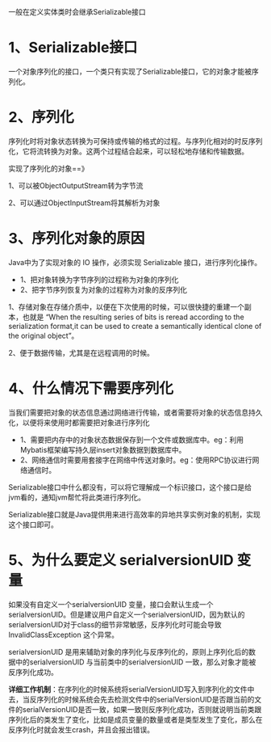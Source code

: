 一般在定义实体类时会继承Serializable接口

# 1、Serializable接口

一个对象序列化的接口，一个类只有实现了Serializable接口，它的对象才能被序列化。

# 2、序列化

序列化时将对象状态转换为可保持或传输的格式的过程。与序列化相对的时反序列化，它将流转换为对象。这两个过程结合起来，可以轻松地存储和传输数据。

实现了序列化的对象==》

1、可以被ObjectOutputStream转为字节流

2、可以通过ObjectInputStream将其解析为对象

# 3、序列化对象的原因

Java中为了实现对象的 IO 操作，必须实现 Serializable 接口，进行序列化操作。

- 1、把对象转换为字节序列的过程称为对象的序列化
- 2、把字节序列恢复为对象的过程称为对象的反序列化

1、存储对象在存储介质中，以便在下次使用的时候，可以很快捷的重建一个副本，也就是 “When the resulting series of bits is reread according to the serialization format,it can be used to create a semantically identical clone of the original object”。

2、便于数据传输，尤其是在远程调用的时候。

# 4、什么情况下需要序列化

当我们需要把对象的状态信息通过网络进行传输，或者需要将对象的状态信息持久化，以便将来使用时都需要把对象进行序列化

- 1、需要把内存中的对象状态数据保存到一个文件或数据库中。eg：利用Mybatis框架编写持久层insert对象数据到数据库中。
- 2、网络通信时需要用套接字在网络中传送对象时。eg：使用RPC协议进行网络通信时。

Serializable接口中什么都没有，可以将它理解成一个标识接口，这个接口是给jvm看的，通知jvm帮忙将此类进行序列化。

Serializable接口就是Java提供用来进行高效率的异地共享实例对象的机制，实现这个接口即可。

# 5、为什么要定义 serialversionUID 变量

如果没有自定义一个serialversionUID 变量，接口会默认生成一个serialversionUID。但是建议用户自定义一个serialversionUID，因为默认的serialversionUID对于class的细节非常敏感，反序列化时可能会导致 InvalidClassException 这个异常。

serialversionUID 是用来辅助对象的序列化与反序列化的，原则上序列化后的数据中的serialversionUID 与当前类中的serialversionUID 一致，那么对象才能被反序列化成功。

**详细工作机制**：在序列化的时候系统将serialVersionUID写入到序列化的文件中去，当反序列化的时候系统会先去检测文件中的serialVersionUID是否跟当前的文件的serialVersionUID是否一致，如果一致则反序列化成功，否则就说明当前类跟序列化后的类发生了变化，比如是成员变量的数量或者是类型发生了变化，那么在反序列化时就会发生crash，并且会报出错误。

